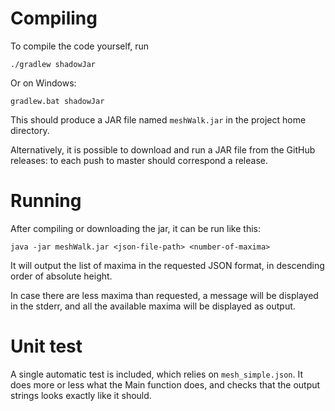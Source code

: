 # Compiling

To compile the code yourself, run
```
./gradlew shadowJar
```

Or on Windows:

```
gradlew.bat shadowJar
```

This should produce a JAR file named `meshWalk.jar` in the project home directory.

Alternatively, it is possible to download and run a JAR file from the GitHub releases: to each push to master should correspond a release.

# Running

After compiling or downloading the jar, it can be run like this:

```
java -jar meshWalk.jar <json-file-path> <number-of-maxima>
```

It will output the list of maxima in the requested JSON format, in descending order of absolute height.

In case there are less maxima than requested, a message will be displayed in the stderr, and all the available maxima will be displayed as output.

# Unit test

A single automatic test is included, which relies on `mesh_simple.json`. It does more or less what the Main function does, and checks that the output strings looks exactly like it should.